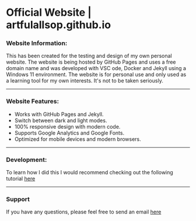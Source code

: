 # Official Website | artfulallsop.github.io

### Website Information:

This has been created for the testing and design of my own personal website. The website is being hosted by GitHub Pages and uses a free domain name and was developed with VSC ode, Docker and Jekyll using a Windows 11 environment. The website is for personal use and only used as a learning tool for my own interests. It's not to be taken seriously.

* * *

### Website Features:

- Works with GitHub Pages and Jekyll.
- Switch between dark and light modes.
- 100% responsive design with modern code.
- Supports Google Analytics and Google Fonts.
- Optimized for mobile devices and modern browsers.

* * *

### Development:

To learn how I did this I would recommend checking out the following tutorial [here](https://github.com/BillRaymond/my-jekyll-docker-website)

* * *

### Support

<p>If you have any questions, please feel free to send an email <a href="mailto:yournamehere@gmail.com">here</a><p>